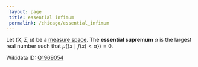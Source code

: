 ```yaml
---
 layout: page
 title: essential infimum
 permalink: /chicago/essential_infimum
---
```

Let $(X,\Sigma, \mu)$ be a [measure space](https://mathgloss.github.io/MathGloss/measure_space). The **essential supremum** $\alpha$ is the largest real number such that $\mu(\{x\mid f(x) < \alpha\}) = 0$.

Wikidata ID: [Q1969054](https://www.wikidata.org/wiki/Q1969054)